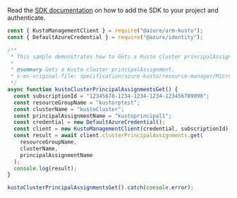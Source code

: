 Read the [SDK documentation](https://github.com/Azure/azure-sdk-for-js/blob/%40azure%2Farm-kusto_7.1.1/sdk/kusto/arm-kusto/README.md) on how to add the SDK to your project and authenticate.

```javascript
const { KustoManagementClient } = require("@azure/arm-kusto");
const { DefaultAzureCredential } = require("@azure/identity");

/**
 * This sample demonstrates how to Gets a Kusto cluster principalAssignment.
 *
 * @summary Gets a Kusto cluster principalAssignment.
 * x-ms-original-file: specification/azure-kusto/resource-manager/Microsoft.Kusto/stable/2022-02-01/examples/KustoClusterPrincipalAssignmentsGet.json
 */
async function kustoClusterPrincipalAssignmentsGet() {
  const subscriptionId = "12345678-1234-1234-1234-123456789098";
  const resourceGroupName = "kustorptest";
  const clusterName = "kustoCluster";
  const principalAssignmentName = "kustoprincipal1";
  const credential = new DefaultAzureCredential();
  const client = new KustoManagementClient(credential, subscriptionId);
  const result = await client.clusterPrincipalAssignments.get(
    resourceGroupName,
    clusterName,
    principalAssignmentName
  );
  console.log(result);
}

kustoClusterPrincipalAssignmentsGet().catch(console.error);
```
